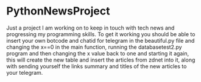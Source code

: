 # PythonNewsProject
Just a project I am working on to keep in touch with tech news and progressing my programming skills.
To get it working you should be able to insert your own botcode and chatid for telegram in the beautiful.py file and changing the x==0 in the main function, running the databasetest2.py program and then changing the x value back to one and starting it again, this will create the new table and insert the articles from zdnet into it, along with sending yourself the links summary and titles of the new articles to your telegram.
